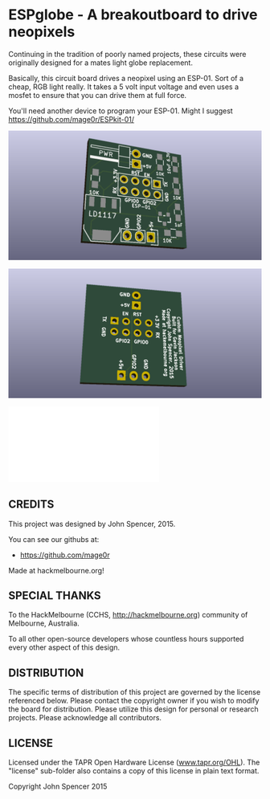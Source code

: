 ESPglobe - A breakoutboard to drive neopixels
=============

Continuing in the tradition of poorly named projects, these circuits were originally designed for a mates light globe replacement.

Basically, this circuit board drives a neopixel using an ESP-01.  Sort of a cheap, RGB light really.
It takes a 5 volt input voltage and even uses a mosfet to ensure that you can drive them at full force.

You'll need another device to program your ESP-01.  Might I suggest https://github.com/mage0r/ESPkit-01/

![Board Layout](Photos/ESPglobe.front.png?raw=true "front")

![Board Layout](Photos/ESPglobe.back.png?raw=true "back")

![Board Layout](ESPglobe.pdf?raw=true "schematic")


CREDITS
------------

This project was designed by John Spencer, 2015.

You can see our githubs at:
 - https://github.com/mage0r

Made at hackmelbourne.org!

SPECIAL THANKS
------------

To the HackMelbourne (CCHS, http://hackmelbourne.org) community of Melbourne, Australia.

To all other open-source developers whose countless hours supported every other aspect of this design.

DISTRIBUTION
------------
The specific terms of distribution of this project are governed by the license referenced below.
Please contact the copyright owner if you wish to modify the board for distribution.
Please utilize this design for personal or research projects.
Please acknowledge all contributors.

LICENSE
-------
Licensed under the TAPR Open Hardware License (www.tapr.org/OHL).
The "license" sub-folder also contains a copy of this license in plain text format.

Copyright John Spencer 2015

